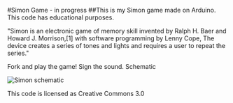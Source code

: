 #Simon Game - in progress
##This is my Simon game made on Arduino. This code has educational purposes.

"Simon is an electronic game of memory skill invented by Ralph H. Baer and Howard J. Morrison,[1] with software programming by Lenny Cope, The device creates a series of tones and lights and requires a user to repeat the series."

Fork and play the game! Sign the sound.
Schematic

![Simon schematic](https://lh3.googleusercontent.com/vu5gIFA0WuR11xBhgNejhk02fSX7_nEiiXZYxkgmUqCwCXHR1rs-cNC3AxB_mmt_HglvpZ24tKMQENiAJ-aQHR8YVQ_GfRDmWnIc_g7TL-ybqLmNuZa-gDZvozbtRXtj-HCAPB7BTSHzjzyfgADM2RUhOjFSYlBD6Awo0CHOjHDbzvsru2tAgqGwmdOvHyiUTbMtB-Q51pnEzbIfyHuo-2b5Wto4TJPCFQ3LZ8F6QdmuMv84awwCjCrd97Ukjg2C-kmVg3-XBEvil9QMky5kZtgfOe9XOGYsJmZDDJMTqelq9gQeX8_pC8KJG-qyfTovZYwSGzr4NoecunzW-bT9_FBNCRKD8bce5bfmW_URGi6Ty_GugOiDQudTCc1VQeWQLMRwCKXcz-ogQlj4eV9axVET-ZX9sTPAkVPsGuTu2xEHi-OfJoiKIo9tZ7LWoYG-6hojcBgp7J6Bn1hpcIWtLznYgnh3QXe99czW3zX6228P10Ni84I9GzUD_hizCInH941DQs4LS_HxjSczXp2-0pCHeW_GYJGnJYjuolCechzW0NfzVjWvT1VIzcHeBsfo44Nc3YI-wr-FWcqipIPoO8uRBpSf0m_wfS0k9_SS8jI1sSS6tnzd=w1002-h699-no)

This code is licensed as Creative Commons 3.0